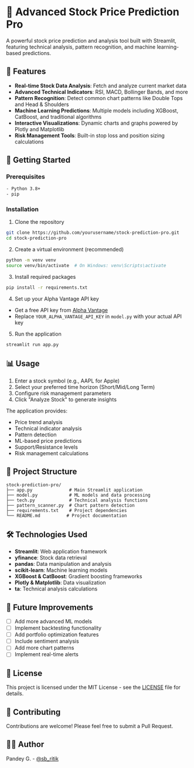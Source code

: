 # 🔮 Advanced Stock Price Prediction Pro

A powerful stock price prediction and analysis tool built with Streamlit, featuring technical analysis, pattern recognition, and machine learning-based predictions.

## 🌟 Features

- **Real-time Stock Data Analysis**: Fetch and analyze current market data
- **Advanced Technical Indicators**: RSI, MACD, Bollinger Bands, and more
- **Pattern Recognition**: Detect common chart patterns like Double Tops and Head & Shoulders
- **Machine Learning Predictions**: Multiple models including XGBoost, CatBoost, and traditional algorithms
- **Interactive Visualizations**: Dynamic charts and graphs powered by Plotly and Matplotlib
- **Risk Management Tools**: Built-in stop loss and position sizing calculations

## 🚀 Getting Started

### Prerequisites

```bash
- Python 3.8+
- pip
```

### Installation

1. Clone the repository
```bash
git clone https://github.com/yourusername/stock-prediction-pro.git
cd stock-prediction-pro
```

2. Create a virtual environment (recommended)
```bash
python -m venv venv
source venv/bin/activate  # On Windows: venv\Scripts\activate
```

3. Install required packages
```bash
pip install -r requirements.txt
```

4. Set up your Alpha Vantage API key
- Get a free API key from [Alpha Vantage](https://www.alphavantage.co/support/#api-key)
- Replace `YOUR_ALPHA_VANTAGE_API_KEY` in `model.py` with your actual API key

5. Run the application
```bash
streamlit run app.py
```

## 📊 Usage

1. Enter a stock symbol (e.g., AAPL for Apple)
2. Select your preferred time horizon (Short/Mid/Long Term)
3. Configure risk management parameters
4. Click "Analyze Stock" to generate insights

The application provides:
- Price trend analysis
- Technical indicator analysis
- Pattern detection
- ML-based price predictions
- Support/Resistance levels
- Risk management calculations

## 🔧 Project Structure

```
stock-prediction-pro/
├── app.py              # Main Streamlit application
├── model.py            # ML models and data processing
├── tech.py             # Technical analysis functions
├── pattern_scanner.py  # Chart pattern detection
├── requirements.txt    # Project dependencies
└── README.md          # Project documentation
```

## 🛠️ Technologies Used

- **Streamlit**: Web application framework
- **yfinance**: Stock data retrieval
- **pandas**: Data manipulation and analysis
- **scikit-learn**: Machine learning models
- **XGBoost & CatBoost**: Gradient boosting frameworks
- **Plotly & Matplotlib**: Data visualization
- **ta**: Technical analysis calculations

## 🔄 Future Improvements

- [ ] Add more advanced ML models
- [ ] Implement backtesting functionality
- [ ] Add portfolio optimization features
- [ ] Include sentiment analysis
- [ ] Add more chart patterns
- [ ] Implement real-time alerts

## 📝 License

This project is licensed under the MIT License - see the [LICENSE](LICENSE) file for details.

## 🤝 Contributing

Contributions are welcome! Please feel free to submit a Pull Request.

## 👨‍💻 Author

Pandey G. - [@sb_ritik](https://www.instagram.com/sb_ritik)
